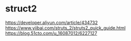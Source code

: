 # struct2

https://developer.aliyun.com/article/434732
https://www.yiibai.com/struts_2/struts2_quick_guide.html
https://blog.51cto.com/u_16087012/6227127